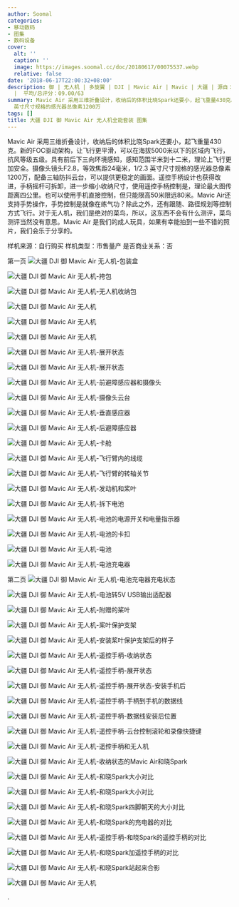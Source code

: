 ```yaml
---
author: Soomal
categories:
- 移动数码
- 图集
- 数码设备
cover:
  alt: ''
  caption: ''
  image: https://images.soomal.cc/doc/20180617/00075537.webp
  relative: false
date: '2018-06-17T22:00:32+08:00'
description: 御 | 无人机 | 多旋翼 | DJI | Mavic Air | Mavic | 大疆 | 源自：www.soomal.com | 版权：原创
  |  平均/总评分：09.00/63
summary: Mavic Air 采用三维折叠设计，收纳后的体积比晓Spark还要小，起飞重量430克。新的FOC驱动架构，让飞行更平滑，具有前后下三向环境感知，感知范围半米到十二米，理论上飞行更加安全。摄像头镜头F2.8，等效焦距24毫米，1/2.3
  英寸尺寸规格的感光器总像素1200万
tags: []
title: 大疆 DJI 御 Mavic Air 无人机全能套装 图集
---
```


Mavic Air 采用三维折叠设计，收纳后的体积比晓Spark还要小，起飞重量430克。新的FOC驱动架构，让飞行更平滑，可以在海拔5000米以下的区域内飞行，抗风等级五级。具有前后下三向环境感知，感知范围半米到十二米，理论上飞行更加安全。摄像头镜头F2.8，等效焦距24毫米，1/2.3 英寸尺寸规格的感光器总像素1200万，配备三轴防抖云台，可以提供更稳定的画面。遥控手柄设计也获得改进，手柄摇杆可拆卸，进一步缩小收纳尺寸，使用遥控手柄控制是，理论最大图传距离四公里。也可以使用手机直接控制，但只能限高50米限远80米。Mavic Air还支持手势操作，手势控制是就像在练气功？除此之外，还有跟随、路径规划等控制方式飞行。对于无人机，我们是绝对的菜鸟，所以，这东西不会有什么测评，菜鸟测评当然没有意思。Mavic Air 是我们的成人玩具，如果有幸能拍到一些不错的照片，我们会乐于分享的。



样机来源：自行购买
样机类型：市售量产
是否商业关系：否

第一页
![大疆 DJI 御 Mavic Air 无人机-包装盒](https://images.soomal.cc/doc/20180617/00075496.webp)




![大疆 DJI 御 Mavic Air 无人机-挎包](https://images.soomal.cc/doc/20180617/00075497.webp)




![大疆 DJI 御 Mavic Air 无人机-无人机收纳包](https://images.soomal.cc/doc/20180617/00075498.webp)




![大疆 DJI 御 Mavic Air 无人机](https://images.soomal.cc/doc/20180617/00075499.webp)




![大疆 DJI 御 Mavic Air 无人机](https://images.soomal.cc/doc/20180617/00075500.webp)




![大疆 DJI 御 Mavic Air 无人机](https://images.soomal.cc/doc/20180617/00075501.webp)




![大疆 DJI 御 Mavic Air 无人机-展开状态](https://images.soomal.cc/doc/20180617/00075502.webp)




![大疆 DJI 御 Mavic Air 无人机-展开状态](https://images.soomal.cc/doc/20180617/00075503.webp)




![大疆 DJI 御 Mavic Air 无人机-前避障感应器和摄像头](https://images.soomal.cc/doc/20180617/00075504.webp)




![大疆 DJI 御 Mavic Air 无人机-摄像头云台](https://images.soomal.cc/doc/20180617/00075505.webp)




![大疆 DJI 御 Mavic Air 无人机-垂直感应器](https://images.soomal.cc/doc/20180617/00075506.webp)




![大疆 DJI 御 Mavic Air 无人机-后避障感应器](https://images.soomal.cc/doc/20180617/00075507.webp)




![大疆 DJI 御 Mavic Air 无人机-卡舱](https://images.soomal.cc/doc/20180617/00075508.webp)




![大疆 DJI 御 Mavic Air 无人机-飞行臂内的线缆](https://images.soomal.cc/doc/20180617/00075509.webp)




![大疆 DJI 御 Mavic Air 无人机-飞行臂的转轴关节](https://images.soomal.cc/doc/20180617/00075510.webp)




![大疆 DJI 御 Mavic Air 无人机-发动机和桨叶](https://images.soomal.cc/doc/20180617/00075511.webp)




![大疆 DJI 御 Mavic Air 无人机-拆下电池](https://images.soomal.cc/doc/20180617/00075512.webp)




![大疆 DJI 御 Mavic Air 无人机-电池的电源开关和电量指示器](https://images.soomal.cc/doc/20180617/00075513.webp)




![大疆 DJI 御 Mavic Air 无人机-电池的卡扣](https://images.soomal.cc/doc/20180617/00075514.webp)




![大疆 DJI 御 Mavic Air 无人机-电池](https://images.soomal.cc/doc/20180617/00075515.webp)




![大疆 DJI 御 Mavic Air 无人机-电池充电器](https://images.soomal.cc/doc/20180617/00075516.webp)




第二页
![大疆 DJI 御 Mavic Air 无人机-电池充电器充电状态](https://images.soomal.cc/doc/20180617/00075517.webp)




![大疆 DJI 御 Mavic Air 无人机-电池转5V USB输出适配器](https://images.soomal.cc/doc/20180617/00075518.webp)




![大疆 DJI 御 Mavic Air 无人机-附赠的桨叶](https://images.soomal.cc/doc/20180617/00075519.webp)




![大疆 DJI 御 Mavic Air 无人机-桨叶保护支架](https://images.soomal.cc/doc/20180617/00075520.webp)




![大疆 DJI 御 Mavic Air 无人机-安装桨叶保护支架后的样子](https://images.soomal.cc/doc/20180617/00075521.webp)




![大疆 DJI 御 Mavic Air 无人机-遥控手柄-收纳状态](https://images.soomal.cc/doc/20180617/00075522.webp)




![大疆 DJI 御 Mavic Air 无人机-遥控手柄-展开状态](https://images.soomal.cc/doc/20180617/00075523.webp)




![大疆 DJI 御 Mavic Air 无人机-遥控手柄-展开状态-安装手机后](https://images.soomal.cc/doc/20180617/00075524.webp)




![大疆 DJI 御 Mavic Air 无人机-遥控手柄-手柄到手机的数据线](https://images.soomal.cc/doc/20180617/00075525.webp)




![大疆 DJI 御 Mavic Air 无人机-遥控手柄-数据线安装后位置](https://images.soomal.cc/doc/20180617/00075526.webp)




![大疆 DJI 御 Mavic Air 无人机-遥控手柄-云台控制滚轮和录像快捷键](https://images.soomal.cc/doc/20180617/00075527.webp)




![大疆 DJI 御 Mavic Air 无人机-遥控手柄和无人机](https://images.soomal.cc/doc/20180617/00075528.webp)




![大疆 DJI 御 Mavic Air 无人机-收纳状态的Mavic Air和晓Spark](https://images.soomal.cc/doc/20180617/00075529.webp)




![大疆 DJI 御 Mavic Air 无人机-和晓Spark大小对比](https://images.soomal.cc/doc/20180617/00075530.webp)




![大疆 DJI 御 Mavic Air 无人机-和晓Spark大小对比](https://images.soomal.cc/doc/20180617/00075531.webp)




![大疆 DJI 御 Mavic Air 无人机-和晓Spark四脚朝天的大小对比](https://images.soomal.cc/doc/20180617/00075532.webp)




![大疆 DJI 御 Mavic Air 无人机-和晓Spark的充电器的对比](https://images.soomal.cc/doc/20180617/00075533.webp)




![大疆 DJI 御 Mavic Air 无人机-遥控手柄-和晓Spark的遥控手柄的对比](https://images.soomal.cc/doc/20180617/00075534.webp)




![大疆 DJI 御 Mavic Air 无人机-和晓Spark加遥控手柄的对比](https://images.soomal.cc/doc/20180617/00075535.webp)




![大疆 DJI 御 Mavic Air 无人机-和晓Spark站起来合影](https://images.soomal.cc/doc/20180617/00075536.webp)




![大疆 DJI 御 Mavic Air 无人机](https://images.soomal.cc/doc/20180617/00075537.webp)

.